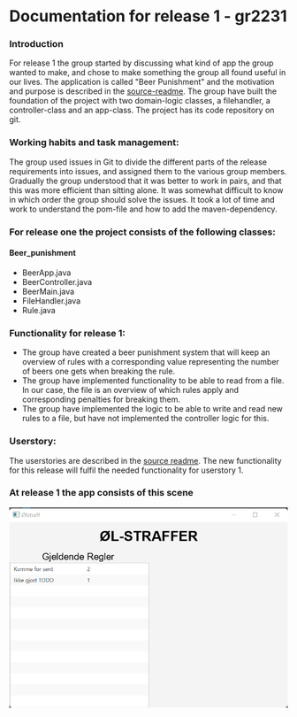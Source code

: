 # Documentation for release 1 - gr2231

### Introduction
For release 1 the group started by discussing what kind of app the group wanted to make, and chose to make something the group all found useful
in our lives. The application is called "Beer Punishment" and the motivation and purpose is described in the
[source-readme](../../beer_punishment/README.md). The group have built the foundation of the project with two domain-logic classes, a filehandler,
a controller-class and an app-class. The project has its code repository on git.

### Working habits and task management:
The group used issues in Git to divide the different parts of the release requirements into issues, and assigned them to the various group members. 
Gradually the group understood that it was better to work in pairs, and that this was more efficient than sitting alone.
It was somewhat difficult to know in which order the group should solve the issues. It took a lot of time and work to 
understand the pom-file and how to add the maven-dependency.

### For release one the project consists of the following classes:

#### Beer_punishment
* BeerApp.java
* BeerController.java
* BeerMain.java
* FileHandler.java
* Rule.java

### Functionality for release 1:
* The group have created a beer punishment system that will keep an overview of rules with a corresponding value representing the number of beers one gets when breaking the rule.
* The group have implemented functionality to be able to read from a file. In our case, the file is  an overview of which rules apply and corresponding penalties for breaking them.
* The group have implemented the logic to be able to write and read new rules to a file, but have not implemented the controller logic for this.

### Userstory:
The userstories are described in the [source readme](../../readme.md). The new functionality for this release will fulfil the needed functionality for userstory 1.

### At release 1 the app consists of this scene
![alt_text](uirelease1.png)





